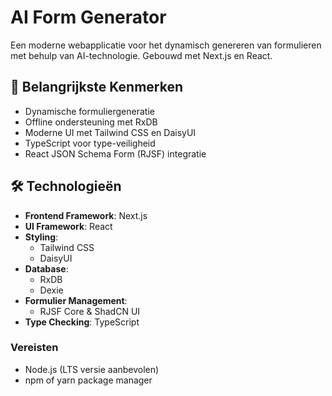 # AI Form Generator

Een moderne webapplicatie voor het dynamisch genereren van formulieren met behulp van AI-technologie. Gebouwd met Next.js en React.

## 🚀 Belangrijkste Kenmerken

- Dynamische formuliergeneratie
- Offline ondersteuning met RxDB
- Moderne UI met Tailwind CSS en DaisyUI
- TypeScript voor type-veiligheid
- React JSON Schema Form (RJSF) integratie

## 🛠️ Technologieën

- **Frontend Framework**: Next.js
- **UI Framework**: React
- **Styling**:
	- Tailwind CSS
	- DaisyUI
- **Database**:
	- RxDB
	- Dexie
- **Formulier Management**:
	- RJSF Core & ShadCN UI
- **Type Checking**: TypeScript

### Vereisten

- Node.js (LTS versie aanbevolen)
- npm of yarn package manager
